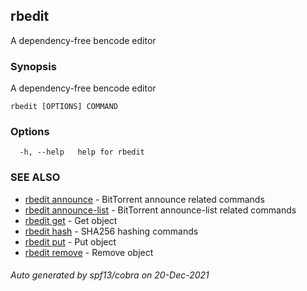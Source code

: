 ## rbedit

A dependency-free bencode editor

### Synopsis


A dependency-free bencode editor

```
rbedit [OPTIONS] COMMAND
```

### Options

```
  -h, --help   help for rbedit
```

### SEE ALSO

* [rbedit announce](rbedit_announce.md)	 - BitTorrent announce related commands
* [rbedit announce-list](rbedit_announce-list.md)	 - BitTorrent announce-list related commands
* [rbedit get](rbedit_get.md)	 - Get object
* [rbedit hash](rbedit_hash.md)	 - SHA256 hashing commands
* [rbedit put](rbedit_put.md)	 - Put object
* [rbedit remove](rbedit_remove.md)	 - Remove object

###### Auto generated by spf13/cobra on 20-Dec-2021
